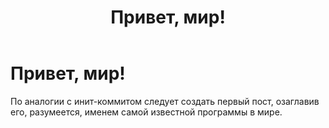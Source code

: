 ﻿---
layout: post
title: "Привет, мир!"
---
# Привет, мир!
По аналогии с инит-коммитом следует создать первый пост, озаглавив его, разумеется, именем самой известной программы в мире.